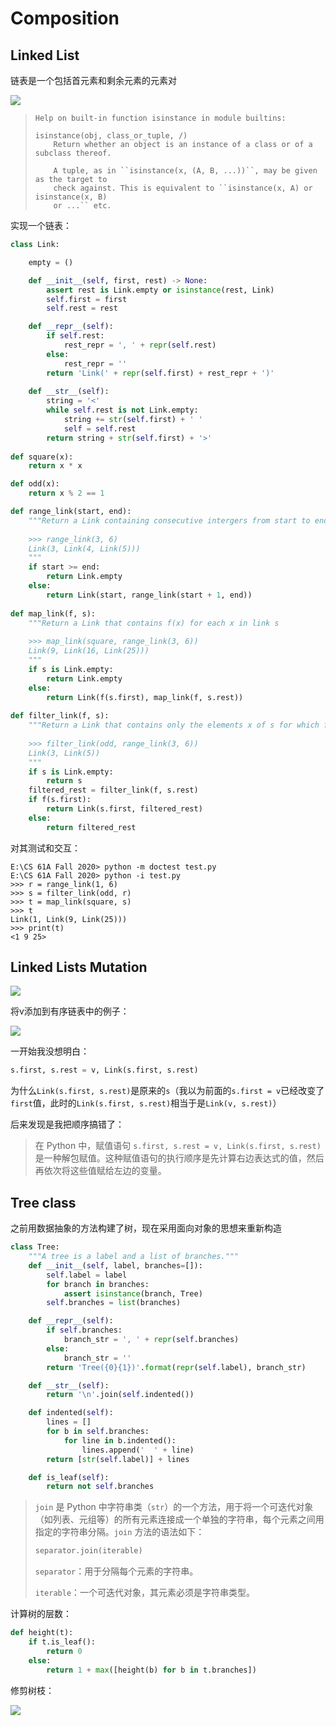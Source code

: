 # Composition

## Linked List

链表是一个包括首元素和剩余元素的元素对

![](.\picture\18.01.png)

> ```
> Help on built-in function isinstance in module builtins:
> 
> isinstance(obj, class_or_tuple, /)
>     Return whether an object is an instance of a class or of a subclass thereof.
> 
>     A tuple, as in ``isinstance(x, (A, B, ...))``, may be given as the target to
>     check against. This is equivalent to ``isinstance(x, A) or isinstance(x, B)
>     or ...`` etc.
> ```

实现一个链表：

```python linenums="1"
class Link:

    empty = ()

    def __init__(self, first, rest) -> None:
        assert rest is Link.empty or isinstance(rest, Link)
        self.first = first
        self.rest = rest

    def __repr__(self):
        if self.rest:
            rest_repr = ', ' + repr(self.rest)
        else:
            rest_repr = ''
        return 'Link(' + repr(self.first) + rest_repr + ')'
    
    def __str__(self):
        string = '<'
        while self.rest is not Link.empty:
            string += str(self.first) + ' '
            self = self.rest
        return string + str(self.first) + '>'
    
def square(x):
    return x * x

def odd(x):
    return x % 2 == 1

def range_link(start, end):
    """Return a Link containing consecutive intergers from start to end
    
    >>> range_link(3, 6)
    Link(3, Link(4, Link(5)))
    """
    if start >= end:
        return Link.empty
    else:
        return Link(start, range_link(start + 1, end))
    
def map_link(f, s):
    """Return a Link that contains f(x) for each x in link s
    
    >>> map_link(square, range_link(3, 6))
    Link(9, Link(16, Link(25)))
    """
    if s is Link.empty:
        return Link.empty
    else:
        return Link(f(s.first), map_link(f, s.rest))
    
def filter_link(f, s):
    """Return a Link that contains only the elements x of s for which f(x) is a true value
    
    >>> filter_link(odd, range_link(3, 6))
    Link(3, Link(5))
    """
    if s is Link.empty:
        return s
    filtered_rest = filter_link(f, s.rest)
    if f(s.first):
        return Link(s.first, filtered_rest)
    else:
        return filtered_rest
```

对其测试和交互：

```
E:\CS 61A Fall 2020> python -m doctest test.py
E:\CS 61A Fall 2020> python -i test.py
>>> r = range_link(1, 6)
>>> s = filter_link(odd, r)
>>> t = map_link(square, s)
>>> t
Link(1, Link(9, Link(25)))
>>> print(t) 
<1 9 25>
```

## Linked Lists Mutation

![](.\picture\18.02.png)

将v添加到有序链表中的例子：

![](.\picture\18.03.png)

一开始我没想明白：

```py
s.first, s.rest = v, Link(s.first, s.rest)
```

为什么`Link(s.first, s.rest)`是原来的`s`（我以为前面的`s.first = v`已经改变了`first`值，此时的`Link(s.first, s.rest)`相当于是`Link(v, s.rest)`）

后来发现是我把顺序搞错了：

> 在 Python 中，赋值语句 `s.first, s.rest = v, Link(s.first, s.rest)` 是一种解包赋值。这种赋值语句的执行顺序是先计算右边表达式的值，然后再依次将这些值赋给左边的变量。

## Tree class

之前用数据抽象的方法构建了树，现在采用面向对象的思想来重新构造

```python
class Tree:
    """A tree is a label and a list of branches."""
    def __init__(self, label, branches=[]):
        self.label = label
        for branch in branches:
            assert isinstance(branch, Tree)
        self.branches = list(branches)

    def __repr__(self):
        if self.branches:
            branch_str = ', ' + repr(self.branches)
        else:
            branch_str = ''
        return 'Tree({0}{1})'.format(repr(self.label), branch_str)

    def __str__(self):
        return '\n'.join(self.indented())

    def indented(self):
        lines = []
        for b in self.branches:
            for line in b.indented():
                lines.append('  ' + line)
        return [str(self.label)] + lines

    def is_leaf(self):
        return not self.branches
```

> `join` 是 Python 中字符串类（`str`）的一个方法，用于将一个可迭代对象（如列表、元组等）的所有元素连接成一个单独的字符串，每个元素之间用指定的字符串分隔。`join` 方法的语法如下：
>
> ```python
> separator.join(iterable)
> ```
>
> `separator`：用于分隔每个元素的字符串。
>
> `iterable`：一个可迭代对象，其元素必须是字符串类型。

计算树的层数：

```python
def height(t):
    if t.is_leaf():
        return 0
    else:
        return 1 + max([height(b) for b in t.branches])
```

修剪树枝：

![](.\picture\18.04.png)
